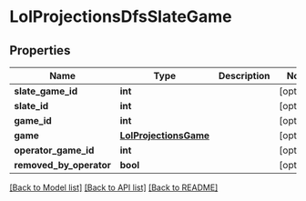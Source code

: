 # LolProjectionsDfsSlateGame

## Properties
Name | Type | Description | Notes
------------ | ------------- | ------------- | -------------
**slate_game_id** | **int** |  | [optional] 
**slate_id** | **int** |  | [optional] 
**game_id** | **int** |  | [optional] 
**game** | [**LolProjectionsGame**](LolProjectionsGame.md) |  | [optional] 
**operator_game_id** | **int** |  | [optional] 
**removed_by_operator** | **bool** |  | [optional] 

[[Back to Model list]](../README.md#documentation-for-models) [[Back to API list]](../README.md#documentation-for-api-endpoints) [[Back to README]](../README.md)

